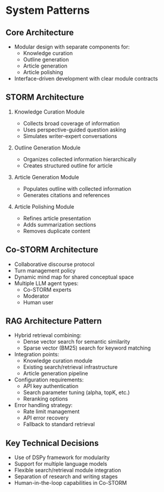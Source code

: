 # System Patterns

## Core Architecture
- Modular design with separate components for:
  - Knowledge curation
  - Outline generation
  - Article generation
  - Article polishing
- Interface-driven development with clear module contracts

## STORM Architecture
1. Knowledge Curation Module
   - Collects broad coverage of information
   - Uses perspective-guided question asking
   - Simulates writer-expert conversations

2. Outline Generation Module
   - Organizes collected information hierarchically
   - Creates structured outline for article

3. Article Generation Module
   - Populates outline with collected information
   - Generates citations and references

4. Article Polishing Module
   - Refines article presentation
   - Adds summarization sections
   - Removes duplicate content

## Co-STORM Architecture
- Collaborative discourse protocol
- Turn management policy
- Dynamic mind map for shared conceptual space
- Multiple LLM agent types:
  - Co-STORM experts
  - Moderator
  - Human user

## RAG Architecture Pattern
- Hybrid retrieval combining:
  - Dense vector search for semantic similarity
  - Sparse vector (BM25) search for keyword matching
- Integration points:
  - Knowledge curation module
  - Existing search/retrieval infrastructure
  - Article generation pipeline
- Configuration requirements:
  - API key authentication
  - Search parameter tuning (alpha, topK, etc.)
  - Reranking options
- Error handling strategy:
  - Rate limit management
  - API error recovery
  - Fallback to standard retrieval

## Key Technical Decisions
- Use of DSPy framework for modularity
- Support for multiple language models
- Flexible search/retrieval module integration
- Separation of research and writing stages
- Human-in-the-loop capabilities in Co-STORM

